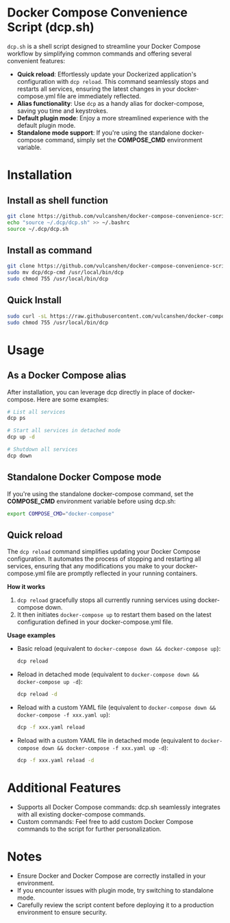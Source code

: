 # Docker Compose Convenience Script (dcp.sh)

`dcp.sh` is a shell script designed to streamline your Docker Compose workflow by simplifying common commands and offering several convenient features:

- **Quick reload**: Effortlessly update your Dockerized application's configuration with `dcp reload`. This command seamlessly stops and restarts all services, ensuring the latest changes in your docker-compose.yml file are immediately reflected.
- **Alias functionality**: Use `dcp` as a handy alias for docker-compose, saving you time and keystrokes.
- **Default plugin mode**: Enjoy a more streamlined experience with the default plugin mode.
- **Standalone mode support**: If you're using the standalone docker-compose command, simply set the **COMPOSE_CMD** environment variable.

# Installation

## Install as shell function

```sh
git clone https://github.com/vulcanshen/docker-compose-convenience-script.git ~/.dcp
echo "source ~/.dcp/dcp.sh" >> ~/.bashrc
source ~/.dcp/dcp.sh
```

## Install as command

```sh
git clone https://github.com/vulcanshen/docker-compose-convenience-script.git dcp
sudo mv dcp/dcp-cmd /usr/local/bin/dcp
sudo chmod 755 /usr/local/bin/dcp
```

## Quick Install

```sh
sudo curl -sL https://raw.githubusercontent.com/vulcanshen/docker-compose-convenience-script/refs/heads/main/dcp-cmd > /usr/local/bin/dcp
sudo chmod 755 /usr/local/bin/dcp
```

# Usage

## As a Docker Compose alias

After installation, you can leverage dcp directly in place of docker-compose. Here are some examples:

```sh
# List all services
dcp ps

# Start all services in detached mode
dcp up -d

# Shutdown all services
dcp down
```

## Standalone Docker Compose mode

If you're using the standalone docker-compose command, set the **COMPOSE_CMD** environment variable before using dcp.sh:

```sh
export COMPOSE_CMD="docker-compose"
```

## Quick reload

The `dcp reload` command simplifies updating your Docker Compose configuration. 
It automates the process of stopping and restarting all services, 
ensuring that any modifications you make to your docker-compose.yml file are promptly reflected 
in your running containers.

**How it works**

1. `dcp reload` gracefully stops all currently running services using docker-compose down.
2. It then initiates `docker-compose up` to restart them based on the latest configuration defined in your docker-compose.yml file.

**Usage examples**

- Basic reload (equivalent to `docker-compose down && docker-compose up`):

    ```sh
    dcp reload
    ```

- Reload in detached mode (equivalent to `docker-compose down && docker-compose up -d`):

    ```sh
    dcp reload -d
    ```

- Reload with a custom YAML file (equivalent to `docker-compose down && docker-compose -f xxx.yaml up`):

    ```sh
    dcp -f xxx.yaml reload
    ```

- Reload with a custom YAML file in detached mode (equivalent to `docker-compose down && docker-compose -f xxx.yaml up -d`):

    ```sh
    dcp -f xxx.yaml reload -d
    ```

# Additional Features

- Supports all Docker Compose commands: dcp.sh seamlessly integrates with all existing docker-compose commands.
- Custom commands: Feel free to add custom Docker Compose commands to the script for further personalization.

# Notes

- Ensure Docker and Docker Compose are correctly installed in your environment.
- If you encounter issues with plugin mode, try switching to standalone mode.
- Carefully review the script content before deploying it to a production environment to ensure security.

